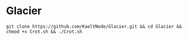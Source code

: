 # Glacier
```
git clone https://github.com/KaelVNode/Glacier.git && cd Glacier && chmod +x Crot.sh && ./Crot.sh


```
